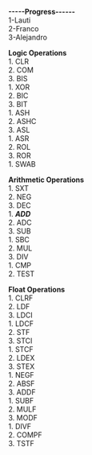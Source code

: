 **-----Progress------**   
1-Lauti  
2-Franco  
3-Alejandro  

**Logic Operations**  
    1. CLR  
    2. COM   
    3. BIS  
    1. XOR  
    2. BIC  
    3. BIT  
    1. ASH  
    2. ASHC  
    3. ASL  
    1. ASR  
    2. ROL  
    3. ROR  
    1. SWAB  

**Arithmetic Operations**  
    1. SXT  
    2. NEG  
    3. DEC  
    1. _**ADD**_  
    2. ADC  
    3. SUB  
    1. SBC  
    2. MUL  
    3. DIV  
    1. CMP  
    2. TEST  
 
 **Float Operations**  
    1. CLRF  
    2. LDF  
    3. LDCI  
    1. LDCF  
    2. STF  
    3. STCI  
    1. STCF  
    2. LDEX  
    3. STEX  
    1. NEGF  
    2. ABSF  
    3. ADDF  
    1. SUBF  
    2. MULF  
    3. MODF  
    1. DIVF   
    2. COMPF  
    3. TSTF  
